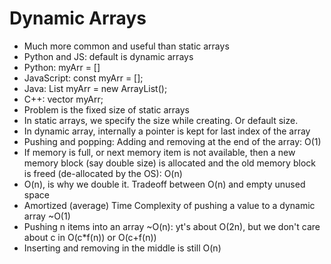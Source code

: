 # Dynamic Arrays

- Much more common and useful than static arrays
- Python and JS: default is dynamic arrays
- Python: myArr = []
- JavaScript: const myArr = [];
- Java: List<Integer> myArr = new ArrayList<Integer>();
- C++: vector<int> myArr;
- Problem is the fixed size of static arrays
- In static arrays, we specify the size while creating. Or default size.
- In dynamic array, internally a pointer is kept for last index of the array
- Pushing and popping: Adding and removing at the end of the array: O(1)
- If memory is full, or next memory item is not available, then a new memory block (say double size) is allocated and the old memory block is freed (de-allocated by the OS): O(n)
- O(n), is why we double it. Tradeoff between O(n) and empty unused space
- Amortized (average) Time Complexity of pushing a value to a dynamic array ~O(1)
- Pushing n items into an array ~O(n): yt's about O(2n), but we don't care about c in O(c*f(n)) or O(c+f(n))
- Inserting and removing in the middle is still O(n)
